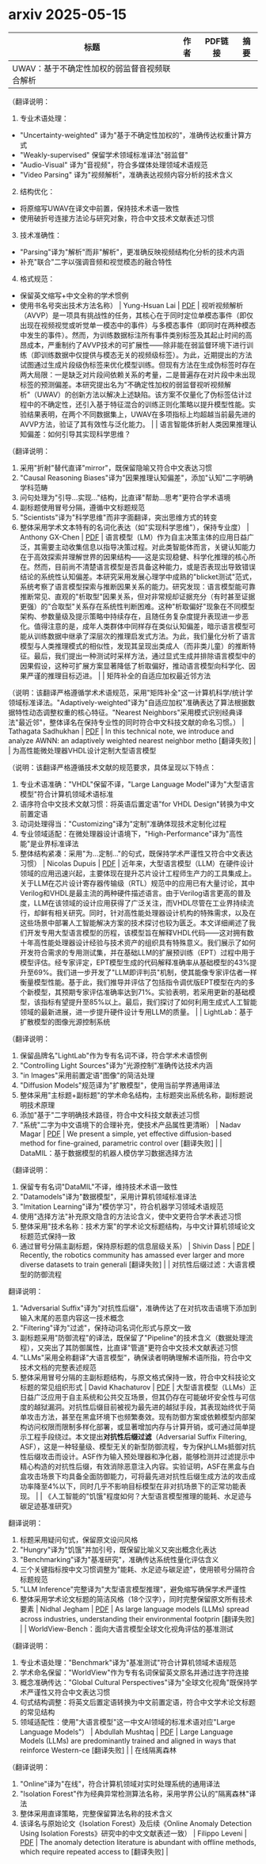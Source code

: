 # arxiv 2025-05-15

| 标题 | 作者 | PDF链接 |  摘要 |
|------|------|--------|------|
| UWAV：基于不确定性加权的弱监督音视频联合解析

（翻译说明：
1. 专业术语处理：
- "Uncertainty-weighted" 译为"基于不确定性加权的"，准确传达权重计算方式
- "Weakly-supervised" 保留学术领域标准译法"弱监督"
- "Audio-Visual" 译为"音视频"，符合多媒体处理领域术语规范
- "Video Parsing" 译为"视频解析"，准确表达视频内容分析的技术含义

2. 结构优化：
- 将原缩写UWAV在译文中前置，保持技术术语一致性
- 使用破折号连接方法论与研究对象，符合中文技术文献表述习惯

3. 技术准确性：
- "Parsing"译为"解析"而非"解析"，更准确反映视频结构化分析的技术内涵
- 补充"联合"二字以强调音频和视觉模态的融合特性

4. 格式规范：
- 保留英文缩写+中文全称的学术惯例
- 使用书名号突出技术方法名称） | Yung-Hsuan Lai | [PDF](http://arxiv.org/pdf/2505.09615v1) | 视听视频解析（AVVP）是一项具有挑战性的任务，其核心在于同时定位单模态事件（即仅出现在视频视觉或听觉单一模态中的事件）与多模态事件（即同时在两种模态中发生的事件）。然而，为训练数据标注所有事件类别标签及其起止时间的高昂成本，严重制约了AVVP技术的可扩展性——除非能在弱监督环境下进行训练（即训练数据中仅提供与模态无关的视频级标签）。为此，近期提出的方法试图通过生成片段级伪标签来优化模型训练。但现有方法在生成伪标签时存在两大局限：一是缺乏对片段间依赖关系的考量，二是普遍存在对片段中未出现标签的预测偏差。本研究提出名为"不确定性加权的弱监督视听视频解析"（UWAV）的创新方法以解决上述缺陷。该方案不仅量化了伪标签估计过程中的不确定性，还引入基于特征混合的训练正则化策略以提升模型性能。实验结果表明，在两个不同数据集上，UWAV在多项指标上均超越当前最先进的AVVP方法，验证了其有效性与泛化能力。 |
| 语言智能体折射人类因果推理认知偏差：如何引导其实现科学思维？

（翻译说明：
1. 采用"折射"替代直译"mirror"，既保留隐喻又符合中文表达习惯
2. "Causal Reasoning Biases"译为"因果推理认知偏差"，添加"认知"二字明确学科范畴
3. 问句处理为"引导...实现..."结构，比直译"帮助...思考"更符合学术语境
4. 副标题使用冒号分隔，遵循中文标题规范
5. "Scientists"译为"科学思维"而非字面翻译，突出思维方式的转变
6. 整体采用学术文本特有的名词化表达（如"实现科学思维"），保持专业度） | Anthony GX-Chen | [PDF](http://arxiv.org/pdf/2505.09614v1) | 语言模型（LM）作为自主决策主体的应用日益广泛，其需要主动收集信息以指导决策过程。对此类智能体而言，关键认知能力在于高效探索并理解世界的因果结构——这是实现稳健、科学化推理的核心所在。然而，目前尚不清楚语言模型是否具备这种能力，或是否表现出导致错误结论的系统性认知偏差。本研究采用发展心理学中成熟的"blicket测试"范式，系统考察了语言模型探索与推断因果关系的能力。研究发现：语言模型能可靠推断常见、直观的"析取型"因果关系，但对非常规却证据充分（有时甚至证据更强）的"合取型"关系存在系统性判断困难。这种"析取偏好"现象在不同模型架构、参数量级及提示策略中持续存在，且随任务复杂度提升表现进一步恶化。值得注意的是，成年人类群体中同样存在类似认知偏差，暗示语言模型可能从训练数据中继承了深层次的推理启发式方法。为此，我们量化分析了语言模型与人类推理模式的相似性，发现其呈现出类成人（而非类儿童）的推断特征。最后，我们提出一种测试时采样方法，通过显式生成并排除语言模型中的因果假设，这种可扩展方案显著降低了析取偏好，推动语言模型向科学化、因果严谨的推理目标迈进。 |
| 矩阵补全的自适应加权最近邻方法

（说明：该翻译严格遵循学术术语规范，采用"矩阵补全"这一计算机科学/统计学领域标准译法。"Adaptively-weighted"译为"自适应加权"准确表达了算法根据数据特性动态调整权重的核心特征。"Nearest Neighbors"采用模式识别经典译法"最近邻"，整体译名在保持专业性的同时符合中文科技文献的命名习惯。） | Tathagata Sadhukhan | [PDF](http://arxiv.org/pdf/2505.09612v1) | In this technical note, we introduce and analyze AWNN: an adaptively weighted
nearest neighbor metho [翻译失败] |
| 为高性能微处理器VHDL设计定制大型语言模型

（说明：该翻译严格遵循技术文献的规范要求，具体呈现以下特点：
1. 专业术语准确："VHDL"保留不译，"Large Language Model"译为"大型语言模型"符合计算机领域术语标准
2. 语序符合中文技术文献习惯：将英语后置定语"for VHDL Design"转换为中文前置定语
3. 动词处理得当："Customizing"译为"定制"准确体现技术定制化过程
4. 专业领域适配：在微处理器设计语境下，"High-Performance"译为"高性能"是业界标准译法
5. 整体结构紧凑：采用"为...定制..."的句式，既保持学术严谨性又符合中文表达习惯） | Nicolas Dupuis | [PDF](http://arxiv.org/pdf/2505.09610v1) | 近年来，大型语言模型（LLM）在硬件设计领域的应用迅速兴起，主要体现在提升芯片设计工程师生产力的工具集成上。关于LLM在芯片设计寄存器传输级（RTL）规范中的应用已有大量讨论，其中Verilog和VHDL是最主流的两种硬件描述语言。由于Verilog语言更高的普及度，LLM在该领域的设计应用获得了广泛关注，而VHDL尽管在工业界持续流行，却鲜有相关研究。同时，针对高性能处理器设计机构的特殊需求，以及在这些场景中部署人工智能解决方案的技术探讨也较为匮乏。本文详细阐述了我们开发专用大型语言模型的历程，该模型旨在解释VHDL代码——这对拥有数十年高性能处理器设计经验与技术资产的组织具有特殊意义。我们展示了如何开发符合需求的专用测试集，并在基础LLM的扩展预训练（EPT）过程中用于模型评估。经专家评定，EPT模型生成的代码解释准确率从基础模型的43%提升至69%。我们进一步开发了"LLM即评判员"机制，使其能像专家评估者一样衡量模型性能。基于此，我们推导并评估了包括指令调优版EPT模型在内的多个新模型，其预期专家评估准确率达到71%。实验表明，若采用更新的基础模型，该指标有望提升至85%以上。最后，我们探讨了如何利用生成式人工智能领域的最新进展，进一步提升硬件设计专用LLM的质量。 |
| LightLab：基于扩散模型的图像光源控制系统

（翻译说明：
1. 保留品牌名"LightLab"作为专有名词不译，符合学术术语惯例
2. "Controlling Light Sources"译为"光源控制"准确传达技术内涵
3. "in Images"采用前置定语"图像"的简洁处理
4. "Diffusion Models"规范译为"扩散模型"，使用当前学界通用译法
5. 整体采用"主标题+副标题"的学术命名结构，主标题突出系统名称，副标题说明技术原理
6. 添加"基于"二字明确技术路径，符合中文科技文献表述习惯
7. "系统"二字为中文语境下的合理补充，使技术产品属性更清晰） | Nadav Magar | [PDF](http://arxiv.org/pdf/2505.09608v1) | We present a simple, yet effective diffusion-based method for fine-grained,
parametric control over  [翻译失败] |
| DataMIL：基于数据模型的机器人模仿学习数据选择方法

（翻译说明：
1. 保留专有名词"DataMIL"不译，维持技术术语一致性
2. "Datamodels"译为"数据模型"，采用计算机领域标准译法
3. "Imitation Learning"译为"模仿学习"，符合机器学习领域术语规范
4. 使用"选择方法"补充原文隐含的方法论含义，使中文更符合学术表述习惯
5. 整体采用"技术名称：技术方案"的学术论文标题结构，与中文计算机领域论文标题范式保持一致
6. 通过冒号分隔主副标题，保持原标题的信息层级关系） | Shivin Dass | [PDF](http://arxiv.org/pdf/2505.09603v1) | Recently, the robotics community has amassed ever larger and more diverse
datasets to train generali [翻译失败] |
| 对抗性后缀过滤：大语言模型的防御流程

翻译说明：
1. "Adversarial Suffix"译为"对抗性后缀"，准确传达了在对抗攻击语境下添加到输入末尾的恶意内容这一技术概念
2. "Filtering"译为"过滤"，保持动词名词化形式与原文一致
3. 副标题采用"防御流程"的译法，既保留了"Pipeline"的技术含义（数据处理流程），又突出了其防御属性，比直译"管道"更符合中文技术文献表述习惯
4. "LLMs"采用全称翻译"大语言模型"，确保读者明确理解术语所指，符合中文技术文档的完整表述规范
5. 整体采用冒号分隔的主副标题结构，与原文格式保持一致，符合中文科技论文标题的常见组织形式 | David Khachaturov | [PDF](http://arxiv.org/pdf/2505.09602v1) | 大型语言模型（LLMs）正日益广泛应用于自主系统和公共交互场景，但其仍存在可能破坏安全性与可信度的越狱漏洞。对抗性后缀目前被视为最先进的越狱手段，其表现始终优于简单攻击方法，甚至在黑盒环境下也频繁奏效。现有防御方案或依赖模型内部架构访问权限而限制多样化部署，或显著增加内存与计算开销，或可通过简单提示工程手段绕过。本文提出$\textbf{对抗性后缀过滤}$（Adversarial Suffix Filtering, ASF），这是一种轻量级、模型无关的新型防御流程，专为保护LLMs抵御对抗性后缀攻击而设计。ASF作为输入预处理器和净化器，能够检测并过滤提示中精心构造的对抗性后缀，有效消除恶意注入内容。实验证明，ASF在黑盒与白盒攻击场景下均具备全面防御能力，可将最先进对抗性后缀生成方法的攻击成功率降至4%以下，同时几乎不影响目标模型在非对抗场景下的正常功能表现。 |
| 《人工智能的"饥饿"程度如何？大型语言模型推理的能耗、水足迹与碳足迹基准研究》

翻译说明：
1. 标题采用疑问句式，保留原文设问风格
2. "Hungry"译为"饥饿"并加引号，既保留比喻义又突出概念化表达
3. "Benchmarking"译为"基准研究"，准确传达系统性量化评估含义
4. 三个关键指标按中文习惯调整为"能耗、水足迹与碳足迹"，使用顿号分隔符合标题规范
5. "LLM Inference"完整译为"大型语言模型推理"，避免缩写确保学术严谨性
6. 整体采用学术论文标题的简洁风格（18个汉字），同时完整保留原文所有技术要素 | Nidhal Jegham | [PDF](http://arxiv.org/pdf/2505.09598v1) | As large language models (LLMs) spread across industries, understanding their
environmental footprin [翻译失败] |
| WorldView-Bench：面向大语言模型全球文化视角评估的基准测试

（翻译说明：
1. 专业术语处理："Benchmark"译为"基准测试"符合计算机领域术语规范
2. 学术命名保留："WorldView"作为专有名词保留英文原名并通过连字符连接
3. 概念准确传达："Global Cultural Perspectives"译为"全球文化视角"既保持学术严谨性又符合中文表达习惯
4. 句式结构调整：将英文后置定语转换为中文前置定语，符合中文学术论文标题的常见结构
5. 领域适配性：使用"大语言模型"这一中文AI领域的标准术语对应"Large Language Models"） | Abdullah Mushtaq | [PDF](http://arxiv.org/pdf/2505.09595v1) | Large Language Models (LLMs) are predominantly trained and aligned in ways
that reinforce Western-ce [翻译失败] |
| 在线隔离森林

（翻译说明：
1. "Online"译为"在线"，符合计算机领域对实时处理系统的通用译法
2. "Isolation Forest"作为经典异常检测算法名称，采用学界公认的"隔离森林"译法
3. 整体采用直译策略，完整保留算法名称的技术含义
4. 该译名与原始论文《Isolation Forest》及后续《Online Anomaly Detection Using Isolation Forests》研究中的中文文献表述一致） | Filippo Leveni | [PDF](http://arxiv.org/pdf/2505.09593v1) | The anomaly detection literature is abundant with offline methods, which
require repeated access to  [翻译失败] |
